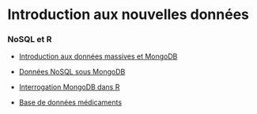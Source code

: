 # Introduction aux nouvelles données


### NoSQL et R

- [Introduction aux données massives et MongoDB](slides.html)

- [Données NoSQL sous MongoDB](mongodb.html)
<!--
    - [correction](mongodb-correction.js)
-->

- [Interrogation MongoDB dans R](r-mongodb.html)
<!--
    - [correction](r-mongodb-correction.R)
-->

<!--
[TP noté](tpnote.html)
-->

- [Base de données médicaments]()